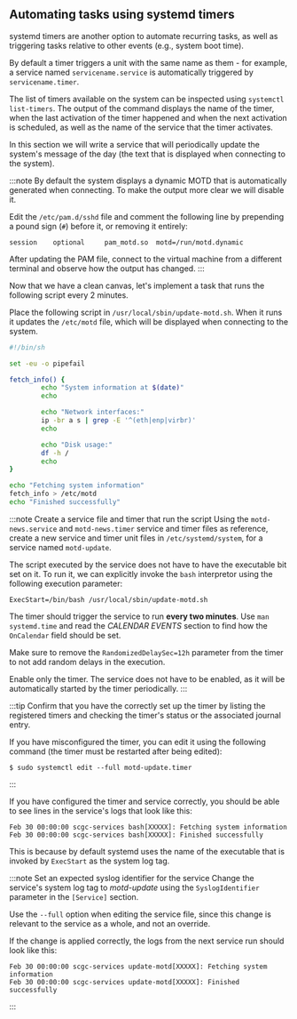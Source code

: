 ## Automating tasks using systemd timers

systemd timers are another option to automate recurring tasks, as well as
triggering tasks relative to other events (e.g., system boot time).

By default a timer triggers a unit with the same name as them - for example, a
service named `servicename.service` is automatically triggered by
`servicename.timer`.

The list of timers available on the system can be inspected using `systemctl
list-timers`. The output of the command displays the name of the timer, when the
last activation of the timer happened and when the next activation is scheduled,
as well as the name of the service that the timer activates.

In this section we will write a service that will periodically update the
system's message of the day (the text that is displayed when connecting to the
system).

:::note
By default the system displays a dynamic MOTD that is automatically generated
when connecting. To make the output more clear we will disable it.

Edit the `/etc/pam.d/sshd` file and comment the following line by prepending a
pound sign (`#`) before it, or removing it entirely:

```
session    optional     pam_motd.so  motd=/run/motd.dynamic
```

After updating the PAM file, connect to the virtual machine from a different
terminal and observe how the output has changed.
:::

Now that we have a clean canvas, let's implement a task that runs the following
script every 2 minutes.

Place the following script in `/usr/local/sbin/update-motd.sh`. When it runs it
updates the `/etc/motd` file, which will be displayed when connecting to the
system.

```bash
#!/bin/sh

set -eu -o pipefail

fetch_info() {
        echo "System information at $(date)"
        echo

        echo "Network interfaces:"
        ip -br a s | grep -E '^(eth|enp|virbr)'
        echo

        echo "Disk usage:"
        df -h /
        echo
}

echo "Fetching system information"
fetch_info > /etc/motd
echo "Finished successfully"
```

:::note Create a service file and timer that run the script
Using the `motd-news.service` and `motd-news.timer` service and timer files
as reference, create a new service and timer unit files in
`/etc/systemd/system`, for a service named `motd-update`.

The script executed by the service does not have to have the executable bit set
on it. To run it, we can explicitly invoke the `bash` interpretor using the
following execution parameter:

```
ExecStart=/bin/bash /usr/local/sbin/update-motd.sh
```

The timer should trigger the service to run **every two minutes**. Use
`man systemd.time` and read the *CALENDAR EVENTS* section to find how the
`OnCalendar` field should be set.

Make sure to remove the `RandomizedDelaySec=12h` parameter from the timer to
not add random delays in the execution.

Enable only the timer. The service does not have to be enabled, as it will be
automatically started by the timer periodically.
:::

:::tip
Confirm that you have the correctly set up the timer by listing the registered
timers and checking the timer's status or the associated journal entry.

If you have misconfigured the timer, you can edit it using the following
command (the timer must be restarted after being edited):

```shell-session
$ sudo systemctl edit --full motd-update.timer
```
:::

If you have configured the timer and service correctly, you should be able to
see lines in the service's logs that look like this:

```
Feb 30 00:00:00 scgc-services bash[XXXXX]: Fetching system information
Feb 30 00:00:00 scgc-services bash[XXXXX]: Finished successfully
```

This is because by default systemd uses the name of the executable that is
invoked by `ExecStart` as the system log tag.

:::note Set an expected syslog identifier for the service
Change the service's system log tag to *motd-update* using the
`SyslogIdentifier` parameter in the `[Service]` section.

Use the `--full` option when editing the service file, since this change is
relevant to the service as a whole, and not an override.

If the change is applied correctly, the logs from the next service run should
look like this:

```
Feb 30 00:00:00 scgc-services update-motd[XXXXX]: Fetching system information
Feb 30 00:00:00 scgc-services update-motd[XXXXX]: Finished successfully
```
:::
